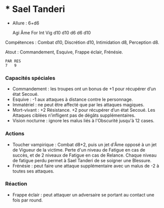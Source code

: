 # * Sael Tanderi

- Allure : 6+d6

    Agi	Âme	For	Int	Vig
	d10	d10	d6	d6	d10

Compétences : Combat d10, Discrétion d10, Intimidation d8, Perception d8.

Atout : Commandement, Esquive, Frappe éclair, Frénésie.

	PAR	RES
	7	9

### Capacités spéciales
- Commandement : les troupes ont un bonus de +1 pour récupérer d’un état Secoué.
- Esquive : -1 aux attaques à distance contre le personnage.
- Immatériel : ne peut être affecté que par les attaques magiques.
- Mort-vivant : +2 Résistance. +2 pour récupérer d’un état Secoué. Les Attaques ciblées n’infligent pas de dégâts supplémentaires.
- Vision nocturne : ignore les malus liés à l'Obscurité jusqu'à 12 cases.

### Actions
- Toucher vampirique : Combat d8+2, puis un jet d'Âme opposé à un jet de Vigueur de la victime. Perte d'un niveau de Fatigue en cas de succès, et de 2 niveaux de Fatigue en cas de Relance. Chaque niveau de fatigue perdu permet à Sael Tanderi de se soigner une Blessure.
- Frénésie : peut faire une attaque supplémentaire avec un malus de -2 à toutes ses attaques.

### Réaction
- Frappe éclair : peut attaquer un adversaire se portant au contact une fois par round.
